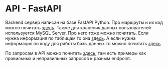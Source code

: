 # API - FastAPI

Backend сервер написан на базе FastAPI Python.
Про маршруты и их код можно почитать [здесь](/docs/API/Маршруты).
Также для хранения данных пользователей используется MySQL Server. Про него тоже можно почитать.
Если нужна информация по таблицам то она [здесь](/docs/database/Таблицы).
А если нужна информация по коду для работы базы данных то можно почитать [здесь](/docs/database/Код/Описание.md)

По запросам в API можно почитать [здесь](/docs/API/Запросы/Описание.md), там есть примеры как правильных и неправильных запросов к разным endpoint.